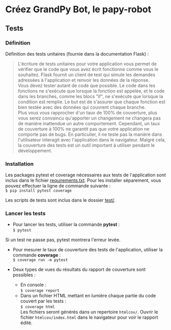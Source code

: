# Créez GrandPy Bot, le papy-robot

## <a name="tests"></a>Tests

### <a name="definition"></a>Définition

Définition des tests unitaires (fournie dans la documentation Flask) :
> L'écriture de tests unitaires pour votre application vous permet de vérifier que le code que vous avez écrit fonctionne comme vous le souhaitez. Flask fournit un client de test qui simule les demandes adressées à l'application et renvoir les données de la réponse.  
> Vous devez tester autant de code que possible. Le code dans les fonctions ne s'exécute que lorsque la fonction est appelée, et le code dans les branches, comme les blocs "if", ne s'exécute que lorsque la condition est remplie. Le but est de s'assurer que chaque fonction est bien testée avec des données qui couvrent chaque branche.  
> Plus vous vous rapprocher d'un taux de 100% de couverture, plus vous serez convaincu qu'apporter un changement ne changera pas de manière inattendue un autre comportement. Cependant, un taux de couverture à 100% ne garantit pas que votre application ne comporte pas de bugs. En particulier, il ne teste pas la manière dans l'utilisateur interagit avec l'application dans le navigateur. Malgré cela, la couverture des tests est un outil important à utiliser pendant le développement.

### <a name="installation"></a>Installation

Les packages pytest et coverage nécessaires aux tests de l'application sont inclus dans le fichier <a name="requirements" href="../requirements.txt">requirements.txt</a>.
Pour les installer séparement, vous pouvez effectuer la ligne de commande suivante :  
`$ pip install pytest coverage`  

Les scripts de tests sont inclus dans le dossier <a name="test" href="./">test/</a>.

### <a name="lancer_tests"></a>Lancer les tests

* Pour lancer les tests, utiliser la commande **pytest** :  
`$ pytest`  

Si un test ne passe pas, pytest montrera l'erreur levée.

* Pour mesurer le taux de couverture des tests de l'application, utiliser la commande **coverage** :  
`$ coverage run -m pytest`  

* Deux types de vues du résultats du rapport de couverture sont possibles :
    * En console :  
    `$ coverage report`  
    * Dans un fichier HTML mettant en lumière chaque partie du code couvert par les tests :  
    `$ coverage html`  
    Les fichiers seront générés dans un repertoire `htmlcov/`. Ouvrir le fichier `htmlcov/index.html` dans le navigateur pour voir le rapport édité.

